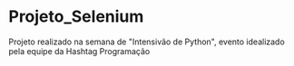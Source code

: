 # Projeto_Selenium
Projeto realizado na semana de "Intensivão de Python", evento idealizado pela equipe da Hashtag Programação
